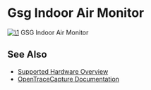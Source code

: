 # Gsg Indoor Air Monitor

[![\1](../../assets/hardware/general/\2)](./File:Gsg_indoor_air_monitor.png.html)
[](./File:Gsg_indoor_air_monitor.png.html "Enlarge")
GSG Indoor Air Monitor

## See Also
- [Supported Hardware Overview](../supported-hardware.md)
- [OpenTraceCapture Documentation](../../opentracecapture/overview.md)
